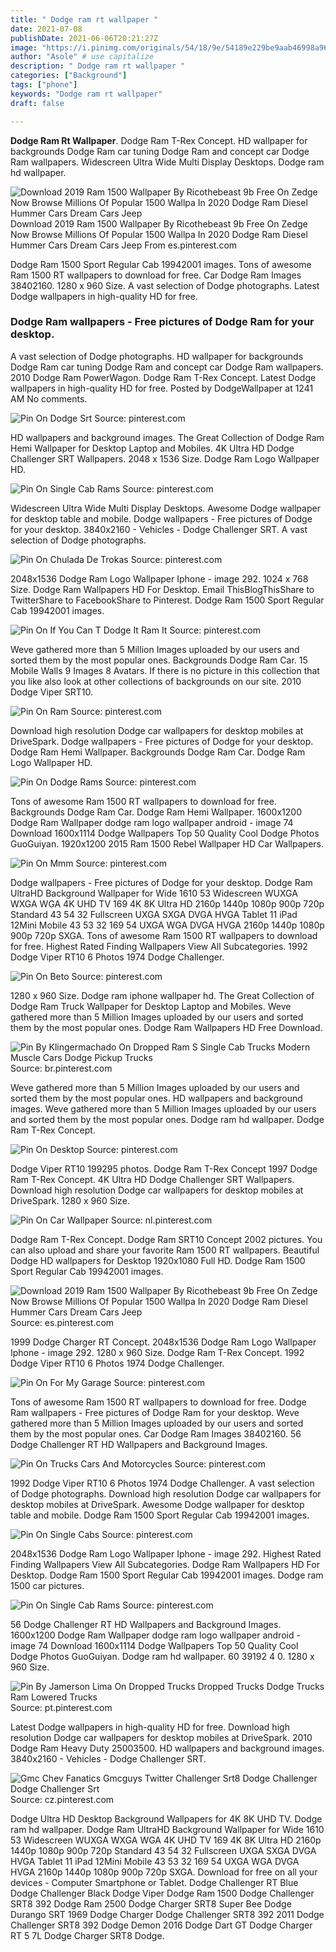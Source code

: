 ```yaml
---
title: " Dodge ram rt wallpaper "
date: 2021-07-08
publishDate: 2021-06-06T20:21:27Z
image: "https://i.pinimg.com/originals/54/18/9e/54189e229be9aab46998a9689b5bbada.jpg"
author: "Asole" # use capitalize
description: " Dodge ram rt wallpaper "
categories: ["Background"]
tags: ["phone"]
keywords: "Dodge ram rt wallpaper"
draft: false

---
```



**Dodge Ram Rt Wallpaper**. Dodge Ram T-Rex Concept. HD wallpaper for backgrounds Dodge Ram car tuning Dodge Ram and concept car Dodge Ram wallpapers. Widescreen Ultra Wide Multi Display Desktops. Dodge ram hd wallpaper.

![Download 2019 Ram 1500 Wallpaper By Ricothebeast 9b Free On Zedge Now Browse Millions Of Popular 1500 Wallpa In 2020 Dodge Ram Diesel Hummer Cars Dream Cars Jeep](https://i.pinimg.com/736x/f8/22/52/f82252dac408b949dd3b73d92d6d80c7.jpg "Download 2019 Ram 1500 Wallpaper By Ricothebeast 9b Free On Zedge Now Browse Millions Of Popular 1500 Wallpa In 2020 Dodge Ram Diesel Hummer Cars Dream Cars Jeep")
Download 2019 Ram 1500 Wallpaper By Ricothebeast 9b Free On Zedge Now Browse Millions Of Popular 1500 Wallpa In 2020 Dodge Ram Diesel Hummer Cars Dream Cars Jeep From es.pinterest.com


Dodge Ram 1500 Sport Regular Cab 19942001 images. Tons of awesome Ram 1500 RT wallpapers to download for free. Car Dodge Ram Images 38402160. 1280 x 960 Size. A vast selection of Dodge photographs. Latest Dodge wallpapers in high-quality HD for free.

### Dodge Ram wallpapers - Free pictures of Dodge Ram for your desktop.

A vast selection of Dodge photographs. HD wallpaper for backgrounds Dodge Ram car tuning Dodge Ram and concept car Dodge Ram wallpapers. 2010 Dodge Ram PowerWagon. Dodge Ram T-Rex Concept. Latest Dodge wallpapers in high-quality HD for free. Posted by DodgeWallpaper at 1241 AM No comments.


![Pin On Dodge Srt](https://i.pinimg.com/originals/9a/70/da/9a70da7febe59cd3bbdaf4ec037f83a3.jpg "Pin On Dodge Srt")
Source: pinterest.com

HD wallpapers and background images. The Great Collection of Dodge Ram Hemi Wallpaper for Desktop Laptop and Mobiles. 4K Ultra HD Dodge Challenger SRT Wallpapers. 2048 x 1536 Size. Dodge Ram Logo Wallpaper HD.

![Pin On Single Cab Rams](https://i.pinimg.com/originals/cb/7a/69/cb7a69626fc217a66aa773c6fddf12bf.jpg "Pin On Single Cab Rams")
Source: pinterest.com

Widescreen Ultra Wide Multi Display Desktops. Awesome Dodge wallpaper for desktop table and mobile. Dodge wallpapers - Free pictures of Dodge for your desktop. 3840x2160 - Vehicles - Dodge Challenger SRT. A vast selection of Dodge photographs.

![Pin On Chulada De Trokas](https://i.pinimg.com/originals/ac/35/ed/ac35ed8bec8a009671cb43fb7cab158a.jpg "Pin On Chulada De Trokas")
Source: pinterest.com

2048x1536 Dodge Ram Logo Wallpaper Iphone - image 292. 1024 x 768 Size. Dodge Ram Wallpapers HD For Desktop. Email ThisBlogThisShare to TwitterShare to FacebookShare to Pinterest. Dodge Ram 1500 Sport Regular Cab 19942001 images.

![Pin On If You Can T Dodge It Ram It](https://i.pinimg.com/originals/48/d1/e2/48d1e2a45337dc496efb1aa0e996f32e.jpg "Pin On If You Can T Dodge It Ram It")
Source: pinterest.com

Weve gathered more than 5 Million Images uploaded by our users and sorted them by the most popular ones. Backgrounds Dodge Ram Car. 15 Mobile Walls 9 Images 8 Avatars. If there is no picture in this collection that you like also look at other collections of backgrounds on our site. 2010 Dodge Viper SRT10.

![Pin On Ram](https://i.pinimg.com/originals/1f/8f/e3/1f8fe3f7174f2211881a1870a5fd2781.jpg "Pin On Ram")
Source: pinterest.com

Download high resolution Dodge car wallpapers for desktop mobiles at DriveSpark. Dodge wallpapers - Free pictures of Dodge for your desktop. Dodge Ram Hemi Wallpaper. Backgrounds Dodge Ram Car. Dodge Ram Logo Wallpaper HD.

![Pin On Dodge Rams](https://i.pinimg.com/originals/7f/38/dc/7f38dc70566ee6000b88149b4eea1d0f.jpg "Pin On Dodge Rams")
Source: pinterest.com

Tons of awesome Ram 1500 RT wallpapers to download for free. Backgrounds Dodge Ram Car. Dodge Ram Hemi Wallpaper. 1600x1200 Dodge Ram Wallpaper dodge ram logo wallpaper android - image 74 Download 1600x1114 Dodge Wallpapers Top 50 Quality Cool Dodge Photos GuoGuiyan. 1920x1200 2015 Ram 1500 Rebel Wallpaper HD Car Wallpapers.

![Pin On Mmm](https://i.pinimg.com/originals/34/a4/58/34a45837a1595129a5df41098a0a2463.jpg "Pin On Mmm")
Source: pinterest.com

Dodge wallpapers - Free pictures of Dodge for your desktop. Dodge Ram UltraHD Background Wallpaper for Wide 1610 53 Widescreen WUXGA WXGA WGA 4K UHD TV 169 4K 8K Ultra HD 2160p 1440p 1080p 900p 720p Standard 43 54 32 Fullscreen UXGA SXGA DVGA HVGA Tablet 11 iPad 12Mini Mobile 43 53 32 169 54 UXGA WGA DVGA HVGA 2160p 1440p 1080p 900p 720p SXGA. Tons of awesome Ram 1500 RT wallpapers to download for free. Highest Rated Finding Wallpapers View All Subcategories. 1992 Dodge Viper RT10 6 Photos 1974 Dodge Challenger.

![Pin On Beto](https://i.pinimg.com/originals/9b/98/df/9b98dff4afc5f83d226ba9630e3425eb.jpg "Pin On Beto")
Source: pinterest.com

1280 x 960 Size. Dodge ram iphone wallpaper hd. The Great Collection of Dodge Ram Truck Wallpaper for Desktop Laptop and Mobiles. Weve gathered more than 5 Million Images uploaded by our users and sorted them by the most popular ones. Dodge Ram Wallpapers HD Free Download.

![Pin By Klingermachado On Dropped Ram S Single Cab Trucks Modern Muscle Cars Dodge Pickup Trucks](https://i.pinimg.com/originals/76/13/b1/7613b16b70757f5af32a2a767c52fc57.jpg "Pin By Klingermachado On Dropped Ram S Single Cab Trucks Modern Muscle Cars Dodge Pickup Trucks")
Source: br.pinterest.com

Weve gathered more than 5 Million Images uploaded by our users and sorted them by the most popular ones. HD wallpapers and background images. Weve gathered more than 5 Million Images uploaded by our users and sorted them by the most popular ones. Dodge ram hd wallpaper. Dodge Ram T-Rex Concept.

![Pin On Desktop](https://i.pinimg.com/originals/e9/fe/49/e9fe49e91f4b247cc7018abddd8a1307.jpg "Pin On Desktop")
Source: pinterest.com

Dodge Viper RT10 199295 photos. Dodge Ram T-Rex Concept 1997 Dodge Ram T-Rex Concept. 4K Ultra HD Dodge Challenger SRT Wallpapers. Download high resolution Dodge car wallpapers for desktop mobiles at DriveSpark. 1280 x 960 Size.

![Pin On Car Wallpaper](https://i.pinimg.com/originals/59/49/0f/59490fba4ca3a1164e845fc86ee008b4.jpg "Pin On Car Wallpaper")
Source: nl.pinterest.com

Dodge Ram T-Rex Concept. Dodge Ram SRT10 Concept 2002 pictures. You can also upload and share your favorite Ram 1500 RT wallpapers. Beautiful Dodge HD wallpapers for Desktop 1920x1080 Full HD. Dodge Ram 1500 Sport Regular Cab 19942001 images.

![Download 2019 Ram 1500 Wallpaper By Ricothebeast 9b Free On Zedge Now Browse Millions Of Popular 1500 Wallpa In 2020 Dodge Ram Diesel Hummer Cars Dream Cars Jeep](https://i.pinimg.com/736x/f8/22/52/f82252dac408b949dd3b73d92d6d80c7.jpg "Download 2019 Ram 1500 Wallpaper By Ricothebeast 9b Free On Zedge Now Browse Millions Of Popular 1500 Wallpa In 2020 Dodge Ram Diesel Hummer Cars Dream Cars Jeep")
Source: es.pinterest.com

1999 Dodge Charger RT Concept. 2048x1536 Dodge Ram Logo Wallpaper Iphone - image 292. 1280 x 960 Size. Dodge Ram T-Rex Concept. 1992 Dodge Viper RT10 6 Photos 1974 Dodge Challenger.

![Pin On For My Garage](https://i.pinimg.com/originals/30/45/6f/30456f68a3ce176ccec1638993882e6b.jpg "Pin On For My Garage")
Source: pinterest.com

Tons of awesome Ram 1500 RT wallpapers to download for free. Dodge Ram wallpapers - Free pictures of Dodge Ram for your desktop. Weve gathered more than 5 Million Images uploaded by our users and sorted them by the most popular ones. Car Dodge Ram Images 38402160. 56 Dodge Challenger RT HD Wallpapers and Background Images.

![Pin On Trucks Cars And Motorcycles](https://i.pinimg.com/originals/d5/eb/9d/d5eb9d176e557de7c2ac4d216185aeff.png "Pin On Trucks Cars And Motorcycles")
Source: pinterest.com

1992 Dodge Viper RT10 6 Photos 1974 Dodge Challenger. A vast selection of Dodge photographs. Download high resolution Dodge car wallpapers for desktop mobiles at DriveSpark. Awesome Dodge wallpaper for desktop table and mobile. Dodge Ram 1500 Sport Regular Cab 19942001 images.

![Pin On Single Cabs](https://i.pinimg.com/originals/3e/ea/49/3eea496e1af03f348e0848c90d191faf.jpg "Pin On Single Cabs")
Source: pinterest.com

2048x1536 Dodge Ram Logo Wallpaper Iphone - image 292. Highest Rated Finding Wallpapers View All Subcategories. Dodge Ram Wallpapers HD For Desktop. Dodge Ram 1500 Sport Regular Cab 19942001 images. Dodge ram 1500 car pictures.

![Pin On Single Cab Rams](https://i.pinimg.com/originals/24/72/0a/24720af3224ae3434f79988ef8832f39.jpg "Pin On Single Cab Rams")
Source: pinterest.com

56 Dodge Challenger RT HD Wallpapers and Background Images. 1600x1200 Dodge Ram Wallpaper dodge ram logo wallpaper android - image 74 Download 1600x1114 Dodge Wallpapers Top 50 Quality Cool Dodge Photos GuoGuiyan. Dodge ram hd wallpaper. 60 39192 4 0. 1280 x 960 Size.

![Pin By Jamerson Lima On Dropped Trucks Dropped Trucks Dodge Trucks Ram Lowered Trucks](https://i.pinimg.com/originals/7d/ac/35/7dac35a6a969e526b0bf60a41d081fe5.jpg "Pin By Jamerson Lima On Dropped Trucks Dropped Trucks Dodge Trucks Ram Lowered Trucks")
Source: pt.pinterest.com

Latest Dodge wallpapers in high-quality HD for free. Download high resolution Dodge car wallpapers for desktop mobiles at DriveSpark. 2010 Dodge Ram Heavy Duty 25003500. HD wallpapers and background images. 3840x2160 - Vehicles - Dodge Challenger SRT.

![Gmc Chev Fanatics Gmcguys Twitter Challenger Srt8 Dodge Challenger Dodge Challenger Srt](https://i.pinimg.com/originals/54/18/9e/54189e229be9aab46998a9689b5bbada.jpg "Gmc Chev Fanatics Gmcguys Twitter Challenger Srt8 Dodge Challenger Dodge Challenger Srt")
Source: cz.pinterest.com

Dodge Ultra HD Desktop Background Wallpapers for 4K 8K UHD TV. Dodge ram hd wallpaper. Dodge Ram UltraHD Background Wallpaper for Wide 1610 53 Widescreen WUXGA WXGA WGA 4K UHD TV 169 4K 8K Ultra HD 2160p 1440p 1080p 900p 720p Standard 43 54 32 Fullscreen UXGA SXGA DVGA HVGA Tablet 11 iPad 12Mini Mobile 43 53 32 169 54 UXGA WGA DVGA HVGA 2160p 1440p 1080p 900p 720p SXGA. Download for free on all your devices - Computer Smartphone or Tablet. Dodge Challenger RT Blue Dodge Challenger Black Dodge Viper Dodge Ram 1500 Dodge Challenger SRT8 392 Dodge Ram 2500 Dodge Charger SRT8 Super Bee Dodge Durango SRT 1969 Dodge Charger Dodge Challenger SRT8 392 2011 Dodge Challenger SRT8 392 Dodge Demon 2016 Dodge Dart GT Dodge Charger RT 5 7L Dodge Charger SRT8 Dodge.

